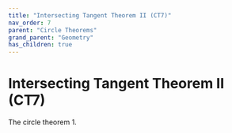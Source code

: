 ```yaml
---
title: "Intersecting Tangent Theorem II (CT7)"
nav_order: 7
parent: "Circle Theorems"
grand_parent: "Geometry"
has_children: true
---
```


# Intersecting Tangent Theorem II (CT7)

The circle theorem 1.